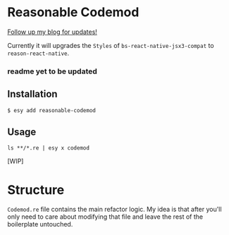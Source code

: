 # Reasonable Codemod

[Follow up my blog for updates!](https://blog.fakenickels.dev)

Currently it will upgrades the `Styles` of `bs-react-native-jsx3-compat` to `reason-react-native`.

### readme yet to be updated

## Installation

```console
$ esy add reasonable-codemod
```

## Usage

```
ls **/*.re | esy x codemod
```

[WIP]

# Structure

`Codemod.re` file contains the main refactor logic. My idea is that after you'll only need to care about modifying that file and leave the rest of the boilerplate untouched.
